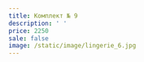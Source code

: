 ```yaml
---
title: Комплект № 9
description: ' '
price: 2250
sale: false
image: /static/image/lingerie_6.jpg
---
```


